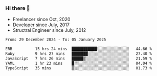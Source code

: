 ### Hi there 👋

- Freelancer since Oct, 2020
- Developer since July, 2017
- Structral Engineer since July, 2012

<!--START_SECTION:waka-->

```txt
From: 29 December 2024 - To: 05 January 2025

ERB          15 hrs 24 mins  ███████████░░░░░░░░░░░░░░   44.66 %
Ruby         9 hrs 27 mins   ███████░░░░░░░░░░░░░░░░░░   27.40 %
JavaScript   7 hrs 26 mins   █████▒░░░░░░░░░░░░░░░░░░░   21.59 %
YAML         1 hr 23 mins    █░░░░░░░░░░░░░░░░░░░░░░░░   04.04 %
TypeScript   35 mins         ▒░░░░░░░░░░░░░░░░░░░░░░░░   01.73 %
```

<!--END_SECTION:waka-->
